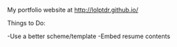 My portfolio website at http://lolptdr.github.io/

Things to Do:

-Use a better scheme/template
-Embed resume contents
